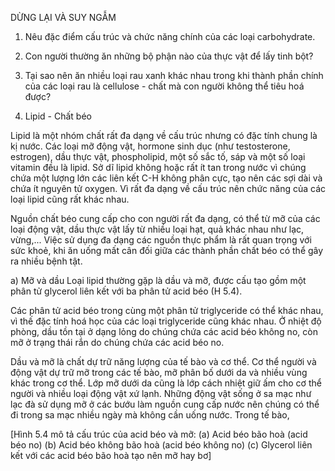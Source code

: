 DỪNG LẠI VÀ SUY NGẪM
1. Nêu đặc điểm cấu trúc và chức năng chính của các loại carbohydrate.
2. Con người thường ăn những bộ phận nào của thực vật để lấy tinh bột?
3. Tại sao nên ăn nhiều loại rau xanh khác nhau trong khi thành phần chính của các loại rau là cellulose - chất mà con người không thể tiêu hoá được?

2. Lipid - Chất béo

Lipid là một nhóm chất rất đa dạng về cấu trúc nhưng có đặc tính chung là kị nước. Các loại mỡ động vật, hormone sinh dục (như testosterone, estrogen), dầu thực vật, phospholipid, một số sắc tố, sáp và một số loại vitamin đều là lipid. Sở dĩ lipid không hoặc rất ít tan trong nước vì chúng chứa một lượng lớn các liên kết C-H không phân cực, tạo nên các sợi dài và chứa ít nguyên tử oxygen. Vì rất đa dạng về cấu trúc nên chức năng của các loại lipid cũng rất khác nhau.

Nguồn chất béo cung cấp cho con người rất đa dạng, có thể từ mỡ của các loại động vật, dầu thực vật lấy từ nhiều loại hạt, quả khác nhau như lạc, vừng,... Việc sử dụng đa dạng các nguồn thực phẩm là rất quan trọng với sức khoẻ, khi ăn uống mất cân đối giữa các thành phần chất béo có thể gây ra nhiều bệnh tật.

a) Mỡ và dầu
Loại lipid thường gặp là dầu và mỡ, được cấu tạo gồm một phân tử glycerol liên kết với ba phân tử acid béo (H 5.4).

Các phân tử acid béo trong cùng một phân tử triglyceride có thể khác nhau, vì thế đặc tính hoá học của các loại triglyceride cũng khác nhau. Ở nhiệt độ phòng, dầu tồn tại ở dạng lỏng do chúng chứa các acid béo không no, còn mỡ ở trạng thái rắn do chúng chứa các acid béo no.

Dầu và mỡ là chất dự trữ năng lượng của tế bào và cơ thể. Cơ thể người và động vật dự trữ mỡ trong các tế bào, mỡ phân bố dưới da và nhiều vùng khác trong cơ thể. Lớp mỡ dưới da cũng là lớp cách nhiệt giữ ấm cho cơ thể người và nhiều loại động vật xứ lạnh. Những động vật sống ở sa mạc như lạc đà sử dụng mỡ ở các bướu làm nguồn cung cấp nước nên chúng có thể đi trong sa mạc nhiều ngày mà không cần uống nước. Trong tế bào,

[Hình 5.4 mô tả cấu trúc của acid béo và mỡ:
(a) Acid béo bão hoà (acid béo no)
(b) Acid béo không bão hoà (acid béo không no)
(c) Glycerol liên kết với các acid béo bão hoà tạo nên mỡ hay bơ]
